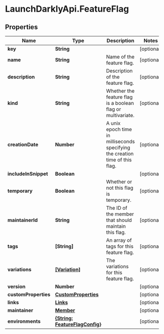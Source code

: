 # LaunchDarklyApi.FeatureFlag

## Properties
Name | Type | Description | Notes
------------ | ------------- | ------------- | -------------
**key** | **String** |  | [optional] 
**name** | **String** | Name of the feature flag. | [optional] 
**description** | **String** | Description of the feature flag. | [optional] 
**kind** | **String** | Whether the feature flag is a boolean flag or multivariate. | [optional] 
**creationDate** | **Number** | A unix epoch time in milliseconds specifying the creation time of this flag. | [optional] 
**includeInSnippet** | **Boolean** |  | [optional] 
**temporary** | **Boolean** | Whether or not this flag is temporary. | [optional] 
**maintainerId** | **String** | The ID of the member that should maintain this flag. | [optional] 
**tags** | **[String]** | An array of tags for this feature flag. | [optional] 
**variations** | [**[Variation]**](Variation.md) | The variations for this feature flag. | [optional] 
**version** | **Number** |  | [optional] 
**customProperties** | [**CustomProperties**](CustomProperties.md) |  | [optional] 
**links** | [**Links**](Links.md) |  | [optional] 
**maintainer** | [**Member**](Member.md) |  | [optional] 
**environments** | [**{String: FeatureFlagConfig}**](FeatureFlagConfig.md) |  | [optional] 


